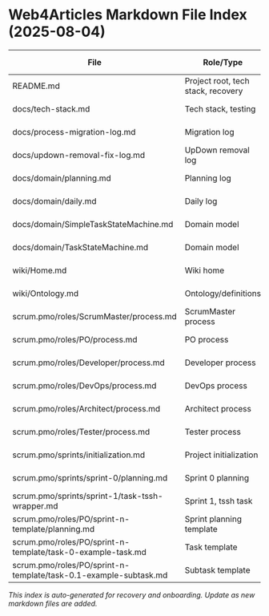 # Web4Articles Markdown File Index (2025-08-04)

| File | Role/Type | Last Modified |
|------|-----------|--------------|
| README.md | Project root, tech stack, recovery | 2025-08-04 |
| docs/tech-stack.md | Tech stack, testing | 2025-08-04 |
| docs/process-migration-log.md | Migration log | 2025-08-04 |
| docs/updown-removal-fix-log.md | UpDown removal log | 2025-08-04 |
| docs/domain/planning.md | Planning log | 2025-08-04 |
| docs/domain/daily.md | Daily log | 2025-08-04 |
| docs/domain/SimpleTaskStateMachine.md | Domain model | 2025-08-04 |
| docs/domain/TaskStateMachine.md | Domain model | 2025-08-04 |
| wiki/Home.md | Wiki home | 2025-08-04 |
| wiki/Ontology.md | Ontology/definitions | 2025-08-04 |
| scrum.pmo/roles/ScrumMaster/process.md | ScrumMaster process | 2025-08-04 |
| scrum.pmo/roles/PO/process.md | PO process | 2025-08-04 |
| scrum.pmo/roles/Developer/process.md | Developer process | 2025-08-04 |
| scrum.pmo/roles/DevOps/process.md | DevOps process | 2025-08-04 |
| scrum.pmo/roles/Architect/process.md | Architect process | 2025-08-04 |
| scrum.pmo/roles/Tester/process.md | Tester process | 2025-08-04 |
| scrum.pmo/sprints/initialization.md | Project initialization | 2025-08-04 |
| scrum.pmo/sprints/sprint-0/planning.md | Sprint 0 planning | 2025-08-04 |
| scrum.pmo/sprints/sprint-1/task-tssh-wrapper.md | Sprint 1, tssh task | 2025-08-04 |
| scrum.pmo/roles/PO/sprint-n-template/planning.md | Sprint planning template | 2025-08-04 |
| scrum.pmo/roles/PO/sprint-n-template/task-0-example-task.md | Task template | 2025-08-04 |
| scrum.pmo/roles/PO/sprint-n-template/task-0.1-example-subtask.md | Subtask template | 2025-08-04 |

*This index is auto-generated for recovery and onboarding. Update as new markdown files are added.*
